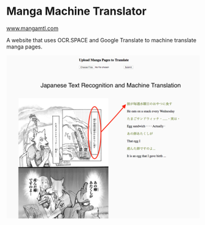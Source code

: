 # Manga Machine Translator

www.mangamtl.com

A website that uses OCR.SPACE and Google Translate to machine translate manga pages.

![Alt text](example2.png?raw=true)
